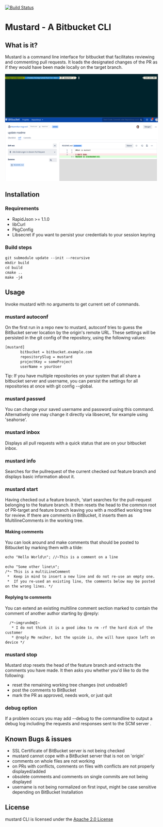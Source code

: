 [![Build Status](https://travis-ci.org/TNG/mustard-cli.svg?branch=release)](https://travis-ci.org/TNG/mustard-cli)
# Mustard - A Bitbucket CLI
## What is it?
Mustard is a command line interface for bitbucket that facilitates reviewing and commenting pull requests. It loads the designated changes of the PR as if they would have been made locally on the target branch.

![](doc/mustard.gif)
## Installation
### Requirements
- RapidJson >= 1.1.0
- libCurl
- PkgConfig
- Libsecret if you want to persist your credentials to your session keyring

### Build steps
    git submodule update --init --recursive
    mkdir build
    cd build
    cmake ..
    make -j4

## Usage
 Invoke mustard with no arguments to get current set of commands.
 ### mustard autoconf
 On the first run in a repo new to mustard, autoconf tries to guess the BitBucket server location by the origin's remote
 URL. These settings will be persisted in the git config of the repository, using the following values:
 
    [mustard]
           bitbucket = bitbucket.example.com
           repositorySlug = mustard
           projectKey = someProject
           userName = yourUser
 Tip: If you have multiple repositories on your system that all share a bitbucket server and username, you can
 persist the settings for all repositories at once with git config --global.
 ### mustard passwd
 You can change your saved username and password using this command. Alternatively one may change it directly via libsecret,
 for example using 'seahorse'.
 
 ### mustard inbox
 Displays all pull requests with a quick status that are on your bitbucket inbox.
 
 ### mustard info
 Searches for the pullrequest of the current checked out feature branch and displays basic information about it.
 ### mustard start
 Having checked out a feature branch, 'start searches for the pull-request belonging to the feature branch.
 It then resets the head to the common root of PR-target and feature branch leaving you with a modified working tree
 for review. If there are comments in BitBucket, it inserts them as MultilineComments in the working tree.
 #### Making comments
 You can look around and make comments that should be posted to Bitbucket by marking them with a tilde:
 
    echo "Hello World\n"; //~This is a comment on a line
    
    echo "Some other line\n";
    /*~ This is a multiLineComment
     *  Keep in mind to insert a new line and do not re-use an empty one.
     *  If you re-used an existing line, the comments below may be posted on the wrong lines. */
     
   #### Replying to comments
   You can extend an existing multiline comment section marked to contain the comment of another author starting by @reply:
   
      /*~imgrundm@1~
       * I do not think it is a good idea to rm -rf the hard disk of the customer
       * @reply Me neiher, but the upside is, she will have space left on device */
     
   ### mustard stop
   Mustard stop resets the head of the feature branch and extracts the comments you have made.
   It then asks you whether you'd like to do the following:
   - reset the remaining working tree changes (not undoable!)
   - post the comments to BitBucket
   - mark the PR as approved, needs work, or just quit
   
   ### debug option
   If a problem occurs you may add --debug to the commandline to output a debug log including the requests and responses
   sent to the SCM server .
   
## Known Bugs & issues
- SSL Certificate of BitBucket server is not being checked
- mustard cannot cope with a BitBucket server that is not on 'origin'
- comments on whole files are not working
- on PRs with conflicts, comments on files with conflicts are not properly displayed/added
- obsolete comments and comments on single commits are not being displayed
- username is not being normalized on first input, might be case sensitive depending on BitBucket Installation

## License
mustard CLI is licensed under the [Apache 2.0 License]( https://www.apache.org/licenses/LICENSE-2.0 )

